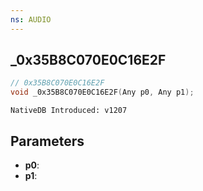 ```yaml
---
ns: AUDIO
---
```

## _0x35B8C070E0C16E2F

```c
// 0x35B8C070E0C16E2F
void _0x35B8C070E0C16E2F(Any p0, Any p1);
```

```
NativeDB Introduced: v1207
```

## Parameters
* **p0**:
* **p1**:
